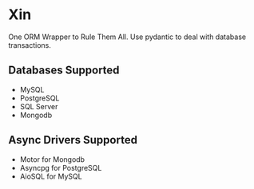 # Xin

One ORM Wrapper to Rule Them All. Use pydantic to deal with database transactions.

## Databases Supported

* MySQL
* PostgreSQL
* SQL Server
* Mongodb

## Async Drivers Supported

* Motor for Mongodb
* Asyncpg for PostgreSQL
* AioSQL for MySQL
